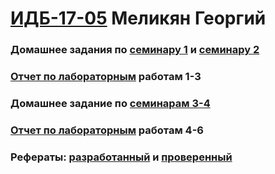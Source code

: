 # [ИДБ-17-05](https://github.com/stankin/design-part-1/wiki/list-idb-17-05) Меликян Георгий 

### Домашнее задания по [семинару 1](https://github.com/stankin/design-part-1/wiki/sem1#%D0%98%D0%94%D0%91-17-05) и [семинару 2](https://github.com/stankin/design-part-1/wiki/sem2#%D0%98%D0%94%D0%91-17-05)

### [Отчет по лабораторным](https://github.com/GeorgeMelikyan/design.github.io/wiki/Лабораторные-работы-№1,-2,-3) работам 1-3

### Домашнее задание по [семинарам 3-4](https://github.com/GeorgeMelikyan/design.github.io/wiki/Деловая-игра) 

### [Отчет по лабораторным]() работам 4-6

### Рефераты: [разработанный](https://github.com/stankin/design-part-1/wiki/exam14-3) и [проверенный](https://github.com/stankin/design-part-1/wiki/exam14-5)
